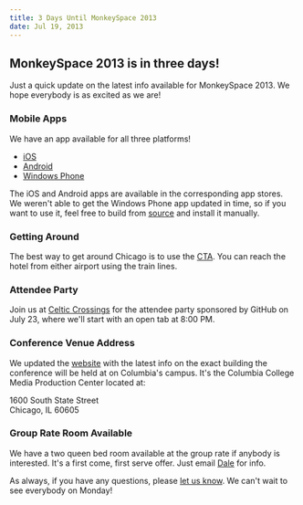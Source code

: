 ```yaml
---
title: 3 Days Until MonkeySpace 2013
date: Jul 19, 2013
---
```


## MonkeySpace 2013 is in three days!

Just a quick update on the latest info available for MonkeySpace 2013. We hope everybody is as excited as we are!

### Mobile Apps

We have an app available for all three platforms!

 * [iOS](https://itunes.apple.com/us/app/monkeyspace-2013/id562123362?mt=8)
 * [Android](https://play.google.com/store/apps/details?id=com.confapp.monkeyspace)
 * [Windows Phone](http://www.windowsphone.com/en-us/store/app/monkeyspace/b3d33a17-e5e9-46cd-8b2d-401cbf07707e)

The iOS and Android apps are available in the corresponding app stores. We weren't able to get the Windows Phone app updated in time, so if you want to use it, feel free to build from [source](https://github.com/conceptdev/MonkeySpace) and install it manually.

### Getting Around

The best way to get around Chicago is to use the [CTA](http://www.transitchicago.com/). You can reach the hotel from either airport using the train lines.

### Attendee Party

Join us at [Celtic Crossings](http://celticcrossingschicago.com) for the attendee party sponsored by GitHub on July 23, where we'll start with an open tab at 8:00 PM.

### Conference Venue Address

We updated the [website](http://monkeyspace.org/#location) with the latest info on the exact building the conference will be held at on Columbia's campus. It's the Columbia College Media Production Center located at:

1600 South State Street  
Chicago, IL 60605

### Group Rate Room Available

We have a two queen bed room available at the group rate if anybody is interested. It's a first come, first serve offer. Just email [Dale](mailto:dale@monkeysquare.org) for info.

As always, if you have any questions, please [let us know](mailto:monkeyspace@monkeysquare.org). We can't wait to see everybody on Monday!